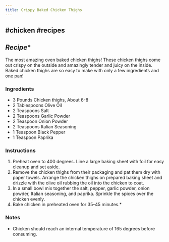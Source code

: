 ```yaml
---
title: Crispy Baked Chicken Thighs
---
```


## #chicken #recipes
## *Recipe**
The most amazing oven baked chicken thighs! These chicken thighs come out crispy on the outside and amazingly tender and juicy on the inside. Baked chicken thighs are so easy to make with only a few ingredients and one pan!
### **Ingredients**

- 3 Pounds Chicken thighs, About 6-8
- 2 Tablespoons Olive Oil
- 2 Teaspoons Salt
- 2 Teaspoons Garlic Powder
- 2 Teaspoon Onion Powder
- 2 Teaspoons Italian Seasoning
- 1 Teaspoon Black Pepper
- 1 Teaspoon Paprika
### **Instructions**

1. Preheat oven to 400 degrees. Line a large baking sheet with foil for easy cleanup and set aside.
2. Remove the chicken thighs from their packaging and pat them dry with paper towels. Arrange the chicken thighs on prepared baking sheet and drizzle with the olive oil rubbing the oil into the chicken to coat.
3. In a small bowl mix together the salt, pepper, garlic powder, onion powder, Italian seasoning, and paprika. Sprinkle the spices over the chicken evenly.
4. Bake chicken in preheated oven for 35-45 minutes.*

### **Notes**

- Chicken should reach an internal temperature of 165 degrees before consuming.
